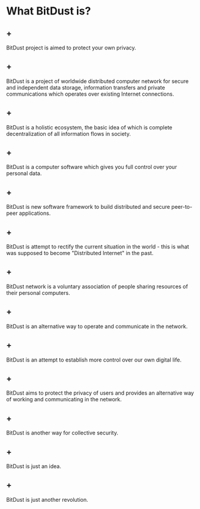 # What BitDust is?

## +

BitDust project is aimed to protect your own privacy.


## +

BitDust is a project of worldwide distributed computer network for secure and independent data storage, information transfers and private communications which operates over existing Internet connections.


## +

BitDust is a holistic ecosystem, the basic idea of which is complete decentralization of all information flows in society.


## +

BitDust is a computer software which gives you full control over your personal data.


## +

BitDust is new software framework to build distributed and secure peer-to-peer applications.


## +

BitDust is attempt to rectify the current situation in the world - this is what was supposed to become "Distributed Internet" in the past.


## +

BitDust network is a voluntary association of people sharing resources of their personal computers.


## +

BitDust is an alternative way to operate and communicate in the network.


## +

BitDust is an attempt to establish more control over our own digital life.


## +

BitDust aims to protect the privacy of users and provides an alternative way of working and communicating in the network.


## +

BitDust is another way for collective security.


## +

BitDust is just an idea.


## +

BitDust is just another revolution.


<div class=fbcomments markdown="1">
</div>
